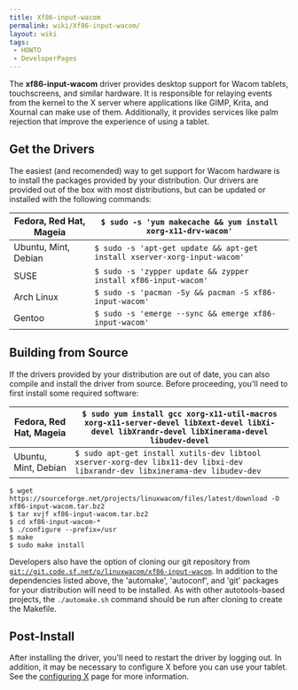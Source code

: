 ```yaml
---
title: Xf86-input-wacom
permalink: wiki/Xf86-input-wacom/
layout: wiki
tags:
 - HOWTO
 - DeveloperPages
---
```


The **xf86-input-wacom** driver provides desktop support for Wacom
tablets, touchscreens, and similar hardware. It is responsible for
relaying events from the kernel to the X server where applications like
GIMP, Krita, and Xournal can make use of them. Additionally, it provides
services like palm rejection that improve the experience of using a
tablet.

Get the Drivers
---------------

The easiest (and recomended) way to get support for Wacom hardware is to
install the packages provided by your distribution. Our drivers are
provided out of the box with most distributions, but can be updated or
installed with the following commands:

| Fedora, Red Hat, Mageia | `$ sudo -s 'yum makecache && yum install xorg-x11-drv-wacom'`            |
|-------------------------|--------------------------------------------------------------------------|
| Ubuntu, Mint, Debian    | `$ sudo -s 'apt-get update && apt-get install xserver-xorg-input-wacom'` |
| SUSE                    | `$ sudo -s 'zypper update && zypper install xf86-input-wacom'`           |
| Arch Linux              | `$ sudo -s 'pacman -Sy && pacman -S xf86-input-wacom'`                   |
| Gentoo                  | `$ sudo -s 'emerge --sync && emerge xf86-input-wacom'`                   |

Building from Source
--------------------

If the drivers provided by your distribution are out of date, you can
also compile and install the driver from source. Before proceeding,
you'll need to first install some required software:

| Fedora, Red Hat, Mageia | `$ sudo yum install gcc xorg-x11-util-macros xorg-x11-server-devel libXext-devel libXi-devel libXrandr-devel libXinerama-devel libudev-devel` |
|-------------------------|-----------------------------------------------------------------------------------------------------------------------------------------------|
| Ubuntu, Mint, Debian    | `$ sudo apt-get install xutils-dev libtool xserver-xorg-dev libx11-dev libxi-dev libxrandr-dev libxinerama-dev libudev-dev`                   |

    $ wget https://sourceforge.net/projects/linuxwacom/files/latest/download -O xf86-input-wacom.tar.bz2
    $ tar xvjf xf86-input-wacom.tar.bz2
    $ cd xf86-input-wacom-*
    $ ./configure --prefix=/usr
    $ make
    $ sudo make install

Developers also have the option of cloning our git repository from
[`git://git.code.sf.net/p/linuxwacom/xf86-input-wacom`](git://git.code.sf.net/p/linuxwacom/xf86-input-wacom).
In addition to the dependencies listed above, the 'automake',
'autoconf', and 'git' packages for your distribution will need to be
installed. As with other autotools-based projects, the `./automake.sh`
command should be run after cloning to create the Makefile.

Post-Install
------------

After installing the driver, you'll need to restart the driver by
logging out. In addition, it may be necessary to configure X before you
can use your tablet. See the [configuring X](configuring_X "wikilink")
page for more information.
